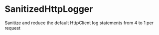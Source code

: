 # SanitizedHttpLogger
Sanitize and reduce the default HttpClient log statements from 4 to 1 per request
